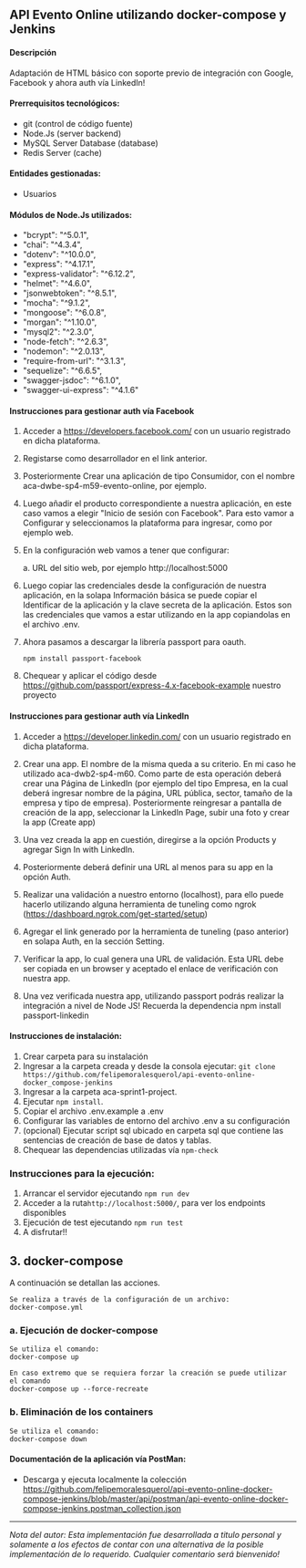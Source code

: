 ## API Evento Online utilizando docker-compose y Jenkins

#### Descripción

Adaptación de HTML básico con soporte previo de integración con Google, Facebook y ahora auth vía LinkedIn!


#### Prerrequisitos tecnológicos:

- git (control de código fuente)
- Node.Js (server backend)
- MySQL Server Database (database)
- Redis Server (cache)

#### Entidades gestionadas:

- Usuarios


#### Módulos de Node.Js utilizados:

- "bcrypt": "^5.0.1",
- "chai": "^4.3.4",
- "dotenv": "^10.0.0",
- "express": "^4.17.1",
- "express-validator": "^6.12.2",
- "helmet": "^4.6.0",
- "jsonwebtoken": "^8.5.1",
- "mocha": "^9.1.2",
- "mongoose": "^6.0.8",
- "morgan": "^1.10.0",
- "mysql2": "^2.3.0",
- "node-fetch": "^2.6.3",
- "nodemon": "^2.0.13",
- "require-from-url": "^3.1.3",
- "sequelize": "^6.6.5",
- "swagger-jsdoc": "^6.1.0",
- "swagger-ui-express": "^4.1.6"

#### Instrucciones para gestionar auth vía Facebook

1. Acceder a https://developers.facebook.com/ con un usuario registrado en dicha plataforma.

2. Registarse como desarrollador en el link anterior.

3. Posteriormente Crear una aplicación de tipo Consumidor, con el nombre aca-dwbe-sp4-m59-evento-online, por ejemplo.

4. Luego añadir el producto correspondiente a nuestra aplicación, en este caso vamos a elegir "Inicio de sesión con Facebook". Para esto vamor a Configurar y seleccionamos la plataforma para ingresar, como por ejemplo web.

5. En la configuración web vamos a tener que configurar:

   a. URL del sitio web, por ejemplo http://localhost:5000
   
6. Luego copiar las credenciales desde la configuración de nuestra aplicación, en la solapa Información básica se puede copiar el Identificar de la aplicación y la clave secreta de la aplicación. Estos son las credenciales que vamos a estar utilizando en la app copiandolas en el archivo .env.

7. Ahora pasamos a descargar la librería passport para oauth.

   ```npm install passport-facebook```

8. Chequear y aplicar el código desde https://github.com/passport/express-4.x-facebook-example nuestro proyecto


#### Instrucciones para gestionar auth vía LinkedIn

1. Acceder a https://developer.linkedin.com/ con un usuario registrado en dicha plataforma.

2. Crear una app. El nombre de la misma queda a su criterio. En mi caso he utilizado aca-dwb2-sp4-m60. Como parte de esta operación deberá crear una Página de LinkedIn (por ejemplo del tipo Empresa, en la cual deberá ingresar nombre de la página, URL pública, sector, tamaño de la empresa y tipo de empresa). Posteriormente reingresar a pantalla de creación de la app, seleccionar la LinkedIn Page, subir una foto y crear la app (Create app)

3. Una vez creada la app en cuestión, diregirse a la opción Products y agregar Sign In with LinkedIn.

4. Posteriormente deberá definir una URL al menos para su app en la opción Auth. 

5. Realizar una validación a nuestro entorno (localhost), para ello puede hacerlo utilizando alguna herramienta de tuneling como ngrok (https://dashboard.ngrok.com/get-started/setup)

6. Agregar el link generado por la herramienta de tuneling (paso anterior) en solapa Auth, en la sección Setting.

7. Verificar la app, lo cual genera una URL de validación. Esta URL debe ser copiada en un browser y aceptado el enlace de verificación con nuestra app.

8. Una vez verificada nuestra app, utilizando passport podrás realizar la integración a nivel de Node JS! Recuerda la dependencia npm install passport-linkedin


#### Instrucciones de instalación:

1. Crear carpeta para su instalación
2. Ingresar a la carpeta creada y desde la consola ejecutar:
   `git clone https://github.com/felipemoralesquerol/api-evento-online-docker_compose-jenkins`
3. Ingresar a la carpeta aca-sprint1-project.
4. Ejecutar `npm install`.
5. Copiar el archivo .env.example a .env
6. Configurar las variables de entorno del archivo .env a su configuración
7. (opcional) Ejecutar script sql ubicado en carpeta sql que contiene las sentencias de creación de base de datos y tablas.
8. Chequear las dependencias utilizadas vía `npm-check`


### Instrucciones para la ejecución:

1. Arrancar el servidor ejecutando `npm run dev`
2. Acceder a la ruta```http://localhost:5000/```, para ver los endpoints disponibles
3. Ejecución de test ejecutando `npm run test`
4. A disfrutar!!

## 3. docker-compose

A continuación se detallan las acciones.
    
    Se realiza a través de la configuración de un archivo:
    docker-compose.yml

### a. Ejecución de docker-compose

    Se utiliza el comando:
    docker-compose up

    En caso extremo que se requiera forzar la creación se puede utilizar el comando
    docker-compose up --force-recreate

### b. Eliminación de los containers

    Se utiliza el comando:
    docker-compose down




#### Documentación de la aplicación vía PostMan:

- Descarga y ejecuta localmente la colección https://github.com/felipemoralesquerol/api-evento-online-docker-compose-jenkins/blob/master/api/postman/api-evento-online-docker-compose-jenkins.postman_collection.json

---

_Nota del autor:
Esta implementación fue desarrollada a titulo personal y solamente a los efectos de contar con una alternativa de la posible implementación de lo requerido.
Cualquier comentario será bienvenido!_

